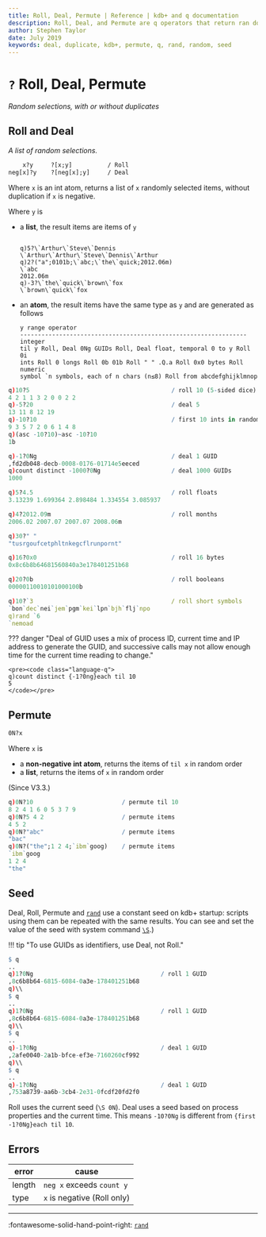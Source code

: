 ```yaml
---
title: Roll, Deal, Permute | Reference | kdb+ and q documentation
description: Roll, Deal, and Permute are q operators that return ran dom selections, with or without duplicates
author: Stephen Taylor
date: July 2019
keywords: deal, duplicate, kdb+, permute, q, rand, random, seed
---
```

# `?` Roll, Deal, Permute

_Random selections, with or without duplicates_






## Roll and Deal

_A list of random selections._

```txt
    x?y     ?[x;y]          / Roll
neg[x]?y    ?[neg[x];y]     / Deal
```

Where `x` is an int atom, returns a list of `x` randomly selected items, without duplication if `x` is negative.

Where `y` is

-   a **list**, the result items are items of `y`
    <pre><code class="language-q">
    q)5?\`Arthur\`Steve\`Dennis
    \`Arthur\`Arthur\`Steve\`Dennis\`Arthur
    q)2?("a";0101b;\`abc;\`the\`quick;2012.06m)
    \`abc
    2012.06m
    q)-3?\`the\`quick\`brown\`fox
    \`brown\`quick\`fox
    </code></pre>

-   an **atom**, the result items have the same type as `y` and are generated as follows <pre><code class="language-txt">y                    range                            operator
\----------------------------------------------------------------
integer              til y                            Roll, Deal
0Ng                  GUIDs                            Roll, Deal
float, temporal      0 to y                           Roll
0i                   ints                             Roll
0                    longs                            Roll
0b                   01b                              Roll
" "                  .Q.a                             Roll
0x0                  bytes                            Roll
numeric symbol `n    symbols, each of n chars (n≤8)   Roll
                     from abcdefghijklmnop </code></pre>

```q
q)10?5                                        / roll 10 (5-sided dice)
4 2 1 1 3 2 0 0 2 2
q)-5?20                                       / deal 5
13 11 8 12 19
q)-10?10                                      / first 10 ints in random order
9 3 5 7 2 0 6 1 4 8
q)(asc -10?10)~asc -10?10
1b

q)-1?0Ng                                      / deal 1 GUID
,fd2db048-decb-0008-0176-01714e5eeced
q)count distinct -1000?0Ng                    / deal 1000 GUIDs
1000

q)5?4.5                                       / roll floats
3.13239 1.699364 2.898484 1.334554 3.085937

q)4?2012.09m                                  / roll months
2006.02 2007.07 2007.07 2008.06m

q)30?" "
"tusrgoufcetphltnkegcflrunpornt"

q)16?0x0                                      / roll 16 bytes
0x8c6b8b64681560840a3e178401251b68

q)20?0b                                       / roll booleans
00000110010101000100b

q)10?`3                                       / roll short symbols
`bon`dec`nei`jem`pgm`kei`lpn`bjh`flj`npo
q)rand `6
`nemoad
```

??? danger "Deal of GUID uses a mix of process ID, current time and IP address to generate the GUID, and successive calls may not allow enough time for the current time reading to change."

    <pre><code class="language-q">
    q)count distinct {-1?0ng}each til 10
    5
    </code></pre>


## Permute

```txt
0N?x
```

Where `x` is

-   a **non-negative int atom**, returns the items of `til x` in random order
-   a **list**, returns the items of `x` in random order

(Since V3.3.)

```q
q)0N?10                         / permute til 10
8 2 4 1 6 0 5 3 7 9
q)0N?5 4 2                      / permute items
4 5 2
q)0N?"abc"                      / permute items
"bac"
q)0N?("the";1 2 4;`ibm`goog)    / permute items
`ibm`goog
1 2 4
"the"
```


## Seed

Deal, Roll, Permute and [`rand`](rand.md) use a constant seed on kdb+ startup: scripts using them can be repeated with the same results. You can see and set the value of the seed with system command [`\S`](../basics/syscmds.md#s-random-seed).)

!!! tip "To use GUIDs as identifiers, use Deal, not Roll."

```q
$ q
..
q)1?0Ng                                    / roll 1 GUID
,8c6b8b64-6815-6084-0a3e-178401251b68
q)\\
$ q
..
q)1?0Ng                                    / roll 1 GUID
,8c6b8b64-6815-6084-0a3e-178401251b68
q)\\
$ q
..
q)-1?0Ng                                   / deal 1 GUID
,2afe0040-2a1b-bfce-ef3e-7160260cf992
q)\\
$ q
..
q)-1?0Ng                                   / deal 1 GUID
,753a8739-aa6b-3cb4-2e31-0fcdf20fd2f0
```

Roll uses the current seed (`\S 0N`). Deal uses a seed based on process properties and the current time. This means `-10?0Ng` is different from `{first -1?0Ng}each til 10`.


## Errors

error  | cause
-------|-----------------------------
length | `neg x` exceeds `count y`
type   | `x` is negative (Roll only)

----

:fontawesome-solid-hand-point-right:
[`rand`](rand.md)